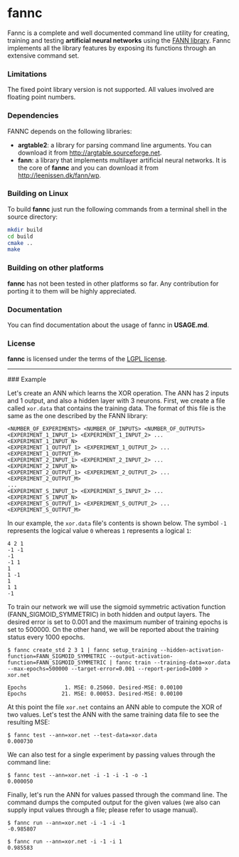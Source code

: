 # fannc


Fannc is a complete and well documented command line utility for creating, training and testing **artificial neural networks** using the [FANN library](http://leenissen.dk/fann/wp/). Fannc implements all the library features by exposing its functions through an extensive command set.

### Limitations

The fixed point library version is not supported. All values involved are floating point numbers.

### Dependencies

FANNC depends on the following libraries:
- **argtable2**: a library for parsing command line arguments. You can download it from http://argtable.sourceforge.net.
- **fann**: a library that implements multilayer artificial neural networks. It is the core of **fannc** and you can download it from http://leenissen.dk/fann/wp.



### Building on Linux

To build **fannc** just run the following commands from a terminal shell in the source directory:

```bash
mkdir build
cd build
cmake ..
make
```

### Building on other platforms

**fannc** has not been tested in other platforms so far. Any contribution for porting it to them will be highly appreciated.

### Documentation

You can find documentation about the usage of fannc in **USAGE.md**.


### License

**fannc** is licensed under the terms of the [LGPL license](https://www.gnu.org/licenses/lgpl-3.0.txt).

<hr>
### Example

Let's create an ANN which learns the XOR operation. The ANN has 2 inputs and 1 output, and also a hidden layer with 3 neurons. First, we create a file called `xor.data` that contains the training data. The format of this file is the same as the one described by the FANN library:

```
<NUMBER_OF_EXPERIMENTS> <NUMBER_OF_INPUTS> <NUMBER_OF_OUTPUTS>
<EXPERIMENT_1_INPUT_1> <EXPERIMENT_1_INPUT_2> ... <EXPERIMENT_1_INPUT_N>
<EXPERIMENT_1_OUTPUT_1> <EXPERIMENT_1_OUTPUT_2> ... <EXPERIMENT_1_OUTPUT_M>
<EXPERIMENT_2_INPUT_1> <EXPERIMENT_2_INPUT_2> ... <EXPERIMENT_2_INPUT_N>
<EXPERIMENT_2_OUTPUT_1> <EXPERIMENT_2_OUTPUT_2> ... <EXPERIMENT_2_OUTPUT_M>
...
<EXPERIMENT_S_INPUT_1> <EXPERIMENT_S_INPUT_2> ... <EXPERIMENT_S_INPUT_N>
<EXPERIMENT_S_OUTPUT_1> <EXPERIMENT_S_OUTPUT_2> ... <EXPERIMENT_S_OUTPUT_M>
```

In our example, the `xor.data` file's contents is shown below. The symbol `-1` represents the logical value `0` whereas `1` represents a logical `1`:

```
4 2 1
-1 -1
-1
-1 1
1
1 -1
1
1 1
-1
```

To train our network we will use the sigmoid symmetric activation function (FANN_SIGMOID_SYMMETRIC) in both hidden and output layers. The desired error is set to 0.001 and the maximum number of training epochs is set to 500000. On the other hand, we will be reported about the training status every 1000 epochs.

```
$ fannc create_std 2 3 1 | fannc setup_training --hidden-activation-function=FANN_SIGMOID_SYMMETRIC --output-activation-function=FANN_SIGMOID_SYMMETRIC | fannc train --training-data=xor.data --max-epochs=500000 --target-error=0.001 --report-period=1000 > xor.net

Epochs            1. MSE: 0.25060. Desired-MSE: 0.00100
Epochs           21. MSE: 0.00053. Desired-MSE: 0.00100
```

At this point the file `xor.net` contains an ANN able to compute the XOR of two values. Let's test the ANN with the same training data file to see the resulting MSE:

```
$ fannc test --ann=xor.net --test-data=xor.data
0.000730
```

We can also test for a single experiment by passing values through the command line:

```
$ fannc test --ann=xor.net -i -1 -i -1 -o -1
0.000050
```

Finally, let's run the ANN for values passed through the command line. The command dumps the computed output for the given values (we also can supply input values through a file; please refer to usage manual).

```
$ fannc run --ann=xor.net -i -1 -i -1
-0.985807

$ fannc run --ann=xor.net -i -1 -i 1
0.985583
```




